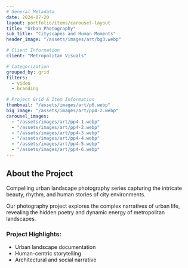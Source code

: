 ```yaml
---
# General Metadata
date: 2024-07-20
layout: portfolio/items/carousel-layout
title: "Urban Photography"
sub_title: "Cityscapes and Human Moments"
header_image: "/assets/images/art/bg3.webp"

# Client Information
client: "Metropolitan Visuals"

# Categorization
grouped_by: grid
filters:
  - video
  - branding

# Project Grid & Item Information
thumbnail: "/assets/images/art/p6.webp"
big_image: "/assets/images/art/pp4-2.webp"
carousel_images:
  - "/assets/images/art/pp4-1.webp"
  - "/assets/images/art/pp4-2.webp"
  - "/assets/images/art/pp4-3.webp"
  - "/assets/images/art/pp4-4.webp"
  - "/assets/images/art/pp4-5.webp"
  - "/assets/images/art/pp4-6.webp"
---
```


## About the Project
<p class="lead">Compelling urban landscape photography series capturing the intricate beauty, rhythm, and human stories of city environments.</p>

Our photography project explores the complex narratives of urban life, revealing the hidden poetry and dynamic energy of metropolitan landscapes.

### Project Highlights:
- Urban landscape documentation
- Human-centric storytelling
- Architectural and social narrative
